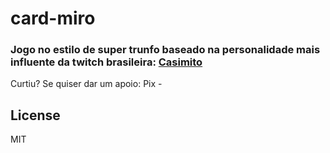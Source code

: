 # card-miro
### Jogo no estilo de super trunfo baseado na personalidade mais influente da twitch brasileira: <a href="https://www.twitch.tv/casimito">Casimito</a> 

Curtiu? Se quiser dar um apoio: Pix - 

## License

MIT